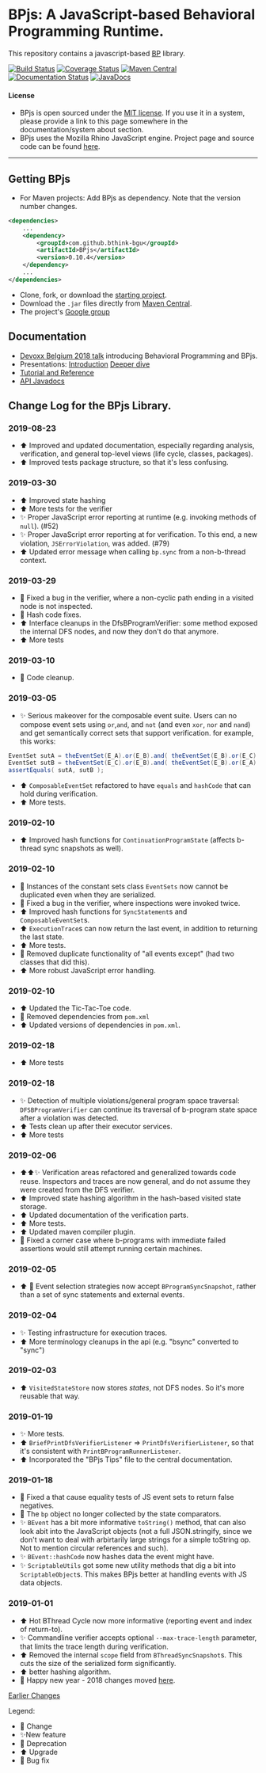 # BPjs: A JavaScript-based Behavioral Programming Runtime.

This repository contains a javascript-based [BP](http://www.b-prog.org) library.

[![Build Status](https://travis-ci.org/bThink-BGU/BPjs.svg?branch=master)](https://travis-ci.org/bThink-BGU/BPjs)
[![Coverage Status](https://coveralls.io/repos/github/bThink-BGU/BPjs/badge.svg?branch=master)](https://coveralls.io/github/bThink-BGU/BPjs?branch=master)
[![Maven Central](https://maven-badges.herokuapp.com/maven-central/com.github.bthink-bgu/BPjs/badge.png?style-plastic)](https://repo.maven.apache.org/maven2/com/github/bthink-bgu/BPjs/)
[![Documentation Status](http://readthedocs.org/projects/bpjs/badge/?version=master)](http://bpjs.readthedocs.io/en/master/)
[![JavaDocs](https://img.shields.io/badge/javadocs-browse-green.svg)](http://www.javadoc.io/doc/com.github.bthink-bgu/BPjs/)

#### License
* BPjs is open sourced under the [MIT license](http://www.opensource.org/licenses/mit-license.php). If you use it in a system, please provide
a link to this page somewhere in the documentation/system about section.
* BPjs uses the Mozilla Rhino JavaScript engine. Project page and source code can be found [here](https://developer.mozilla.org/en-US/docs/Mozilla/Projects/Rhino).

---

## Getting BPjs
* For Maven projects: Add BPjs as dependency. Note that the version number changes.

````xml
<dependencies>
    ...
    <dependency>
        <groupId>com.github.bthink-bgu</groupId>
        <artifactId>BPjs</artifactId>
        <version>0.10.4</version>
    </dependency>
    ...
</dependencies>
````

* Clone, fork, or download the [starting project](https://github.com/bThink-BGU/SampleBPjsProject).
* Download the `.jar` files directly from [Maven Central](https://repo.maven.apache.org/maven2/com/github/bthink-bgu/BPjs/).
* The project's [Google group](https://groups.google.com/forum/#!forum/bpjs)

## Documentation

* [Devoxx Belgium 2018 talk](https://www.youtube.com/watch?v=PW8VdWA0UcA) introducing Behavioral Programming and BPjs.
* Presentations: [Introduction](https://www.slideshare.net/MichaelBarSinai/introducing-bpjs-web)
                 [Deeper dive](https://www.slideshare.net/MichaelBarSinai/deep-dive-into-bpjs)
* [Tutorial and Reference](http://bpjs.readthedocs.io/en/develop/)
* [API Javadocs](http://www.javadoc.io/doc/com.github.bthink-bgu/BPjs/)

## Change Log for the BPjs Library.

### 2019-08-23
* :arrow_up: Improved and updated documentation, especially regarding analysis, verification, and general top-level views (life cycle, classes, packages).
* :arrow_up: Improved tests package structure, so that it's less confusing.

### 2019-03-30
* :arrow_up: Improved state hashing
* :arrow_up: More tests for the verifier
* :sparkles: Proper JavaScript error reporting at runtime (e.g. invoking methods of `null`). (#52)
* :sparkles: Proper JavaScript error reporting at for verification. To this end, a new violation, `JSErrorViolation`, was added. (#79)
* :arrow_up: Updated error message when calling `bp.sync` from a non-b-thread context.

### 2019-03-29
* :bug: Fixed a bug in the verifier, where a non-cyclic path ending in a visited node is not inspected.
* :bug: Hash code fixes.
* :arrow_up: Interface cleanups in the DfsBProgramVerifier: some method exposed the internal DFS nodes, and now they don't do that anymore.
* :arrow_up: More tests

### 2019-03-10
* :put_litter_in_its_place: Code cleanup.

### 2019-03-05
* :sparkles: Serious makeover for the composable event suite. Users can no compose event sets using `or`,`and`, and `not` (and even `xor`, `nor` and `nand`) and get semantically correct sets that support verification.
  for example, this works:
```java
EventSet sutA = theEventSet(E_A).or(E_B).and( theEventSet(E_B).or(E_C) );
EventSet sutB = theEventSet(E_C).or(E_B).and( theEventSet(E_B).or(E_A) );
assertEquals( sutA, sutB );
```
* :arrow_up: `ComposableEventSet` refactored to have `equals` and `hashCode` that can hold during verification.
* :arrow_up: More tests.

### 2019-02-10
* :arrow_up: Improved hash functions for `ContinuationProgramState` (affects b-thread sync snapshots as well).

### 2019-02-10
* :bug: Instances of the constant sets class `EventSets` now cannot be duplicated even when they are serialized.
* :bug: Fixed a bug in the verifier, where inspections were invoked twice.
* :arrow_up: Improved hash functions for `SyncStatement`s and `ComposableEventSet`s.
* :arrow_up: `ExecutionTrace`s can now return the last event, in addition to returning the last state.
* :arrow_up: More tests.
* :put_litter_in_its_place: Removed duplicate functionality of "all events except" (had two classes that did this).
* :arrow_up: More robust JavaScript error handling.

### 2019-02-10
* :arrow_up: Updated the Tic-Tac-Toe code.
* :put_litter_in_its_place: Removed dependencies from `pom.xml`
* :arrow_up: Updated versions of dependencies in `pom.xml`.

### 2019-02-18
* :arrow_up: More tests

### 2019-02-18
* :sparkles: Detection of multiple violations/general program space traversal: `DFSBProgramVerifier` can continue its traversal of b-program state space after a violation was detected.
* :arrow_up: Tests clean up after their executor services.
* :arrow_up: More tests

### 2019-02-06
* :arrow_up::arrow_up::sparkles: Verification areas refactored and generalized towards code reuse. Inspectors and traces are now general, and do not assume they were created from the DFS verifier.
* :arrow_up: Improved state hashing algorithm in the hash-based visited state storage.
* :arrow_up: Updated documentation of the verification parts.
* :arrow_up: More tests.
* :arrow_up: Updated maven compiler plugin.
* :bug: Fixed a corner case where b-programs with immediate failed assertions would still attempt running certain machines.

### 2019-02-05
* :arrow_up: :tada: Event selection strategies now accept `BProgramSyncSnapshot`, rather than a set of sync statements and external events.

### 2019-02-04
* :sparkles: Testing infrastructure for execution traces.
* :arrow_up: More terminology cleanups in the api (e.g. "bsync" converted to "sync")

### 2019-02-03
* :arrow_up: `VisitedStateStore` now stores *states*, not DFS nodes. So it's more reusable that way.

### 2019-01-19
* :sparkles: More tests.
* :arrow_up: `BriefPrintDfsVerifierListener` => `PrintDfsVerifierListener`, so that it's consistent with `PrintBProgramRunnerListener`.
* :arrow_up: Incorporated the "BPjs Tips" file to the central documentation.

### 2019-01-18
* :bug: Fixed a that cause equality tests of JS event sets to return false negatives.
* :bug: The `bp` object no longer collected by the state comparators.
* :sparkles: `BEvent` has a bit more informative `toString()` method, that can also look abit into the JavaScript objects (not a full JSON.stringify, since we don't want to deal with arbirtarily large strings for a simple toString op. Not to mention circular references and such).
* :sparkles: `BEvent::hashCode` now hashes data the event might have.
* :sparkles: `ScriptableUtils` got some new utility methods that dig a bit into `ScriptableObject`s. This makes BPjs better at handling events with JS data objects.

### 2019-01-01
* :arrow_up: Hot BThread Cycle now more informative (reporting event and index of return-to).
* :sparkles: Commandline verifier accepts optional `--max-trace-length` parameter, that limits the trace length during verification.
* :arrow_up: Removed the internal `scope` field from `BThreadSyncSnapshot`s. This cuts the size of the serialized form significantly.
* :arrow_up: better hashing algorithm.
* :tada: Happy new year - 2018 changes moved [here](changelog-2018.md).


[Earlier Changes](changelog-2018.md)

Legend:
* :arrows_counterclockwise: Change
* :sparkles:New feature
* :put_litter_in_its_place: Deprecation
* :arrow_up: Upgrade
* :bug: Bug fix
